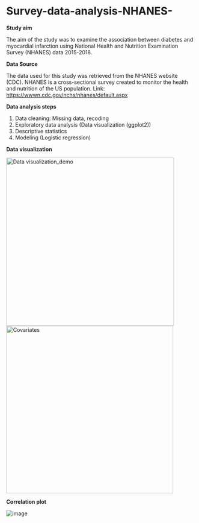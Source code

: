 # Survey-data-analysis-NHANES-


**Study aim**

The aim of the study was to examine the association between diabetes and myocardial infarction using National Health and Nutrition Examination Survey (NHANES) data 2015-2018.

**Data Source**

The data used for this study was retrieved from the NHANES website (CDC). NHANES is a cross-sectional survey created to monitor the health and nutrition of the US population. 
Link: https://wwwn.cdc.gov/nchs/nhanes/default.aspx

**Data analysis steps**

1. Data cleaning: Missing data, recoding
2. Exploratory data analysis (Data visualization (ggplot2))
3. Descriptive statistics
5. Modeling (Logistic regression)




**Data visualization**


<img width="446" alt="Data visualization_demo" src="https://user-images.githubusercontent.com/65930304/224233825-256edd80-57ed-40ed-b914-205c418813cc.png">

<img width="444" alt="Covariates" src="https://user-images.githubusercontent.com/65930304/224234191-7bbc7a6c-4514-4724-96e8-80699a8a2a87.png">




**Correlation plot**


![image](https://user-images.githubusercontent.com/65930304/224234969-255cc5f2-017e-4260-adfa-0c00e6051e65.png)

